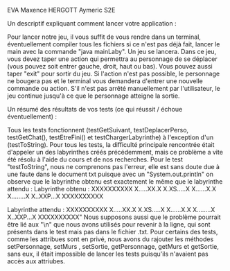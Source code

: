 EVA Maxence
HERGOTT Aymeric
S2E

Un descriptif expliquant comment lancer votre application :

Pour lancer notre jeu, il vous suffit de vous rendre dans un terminal, éventuellement compiler tous les fichiers si ce n'est pas déjà fait, lancer le main avec la commande "java mainLaby". Un jeu se lancera. Dans ce jeu, vous devez taper une action qui permettra au personnage de se déplacer (vous pouvez soit entrer gauche, droit, haut ou bas). Vous pouvez aussi taper "exit" pour sortir du jeu. Si l'action n'est pas possible, le personnage ne bougera pas et le terminal vous demandera d'entrer une nouvelle commande ou action. S'il n'est pas arrêté manuellement par l'utilisateur, le jeu continue jusqu'à ce que le personnage atteigne la sortie.

Un résumé des résultats de vos tests (ce qui réussit / échoue éventuellement) :

Tous les tests fonctionnent (testGetSuivant, testDeplacerPerso, testGetChat(), testEtreFini() et testChargerLabyrinthe) à l'exception d'un (testToString). Pour tous les tests, la difficulté principale rencontrée était d'appeler un des labyrinthes créés précédemment, mais ce problème a vite été résolu à l'aide du cours et de nos recherches. Pour le test "testToString", nous ne comprenons pas l'erreur, elle est sans doute due à une faute dans le document txt puisque avec un "System.out.println" on observe que le labyrinthe obtenu est exactement le même que le labyrinthe attendu :
Labyrinthe obtenu :
XXXXXXXXXX
X.....XX.X
X.XS.....X
X......X.X
X........X
X..XXP...X
XXXXXXXXXX

Labyrinthe attendu :
XXXXXXXXXX
X.....XX.X
X.XS.....X
X......X.X
X........X
X..XXP...X
XXXXXXXXXX"
Nous supposons aussi que le problème pourrait être lié aux "\n" que nous avons utilisés pour revenir à la ligne, qui sont présents dans le test mais pas dans le fichier .txt.
Pour certains des tests, comme les attribues sont en privé, nous avons du rajouter les méthodes setPersonnage, setMurs , setSortie, getPersonnage, getMurs et getSortie, sans eux, il était impossible de lancer les tests puisqu'ils n'avaient pas accès aux attriubes. 
